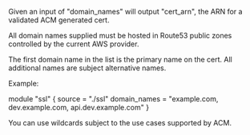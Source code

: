 
Given an input of "domain_names" will output "cert_arn", the ARN for a validated ACM generated cert.  

All domain names supplied must be hosted in Route53 public zones controlled by the current AWS provider.

The first domain name in the list is the primary name on the cert.  All additional names are subject alternative names.

Example:

module "ssl" {
  source = "./ssl"
  domain_names = "example.com, dev.example.com, api.dev.example.com"
}

You can use wildcards subject to the use cases supported by ACM.
